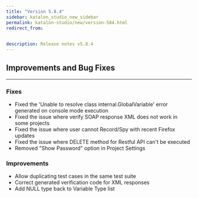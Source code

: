 ```yaml
---
title: "Version 5.8.4"
sidebar: katalon_studio_new_sidebar
permalink: katalon-studio/new/version-584.html
redirect_from:
 

description: Release notes v5.8.4
---
```


Improvements and Bug Fixes
--------------------------
---

### Fixes

* Fixed the 'Unable to resolve class internal.GlobalVariable' error generated on console mode execution 
* Fixed the issue where verify SOAP response XML does not work in some projects 
* Fixed the issue where user cannot Record/Spy with recent Firefox updates 
* Fixed the issue where DELETE method for Restful API can't be executed 
* Removed "Show Password" option in Project Settings 

### Improvements
* Allow duplicating test cases in the same test suite 
* Correct generated verification code for XML responses 
* Add NULL type back to Variable Type list